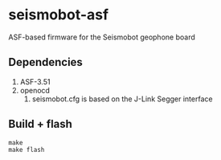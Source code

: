 # seismobot-asf
ASF-based firmware for the Seismobot geophone board

## Dependencies
1. ASF-3.51
2. openocd
    1. seismobot.cfg is based on the J-Link Segger interface

## Build + flash
```
make
make flash
```

